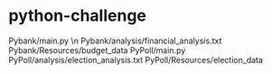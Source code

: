 # python-challenge
Pybank/main.py \n
Pybank/analysis/financial_analysis.txt
Pybank/Resources/budget_data
PyPoll/main.py
PyPoll/analysis/election_analysis.txt
PyPoll/Resources/election_data

